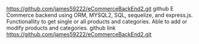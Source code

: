https://github.com/james59222/eCommerceBackEnd2.git github
E Commerce backend using ORM, MYSQL2, SQL, sequelize, and express.js.
Functionallity to get single or all products and categories.
Able to add or modify products and categories.
github link https://github.com/james59222/eCommerceBackEnd2.git
